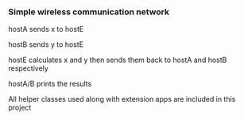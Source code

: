 ### Simple wireless communication network

hostA sends x to hostE 

hostB sends y to hostE 

hostE calculates x and y then sends them back to hostA and hostB respectively

hostA/B prints the results 


All helper classes used along with extension apps are included in this project
